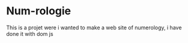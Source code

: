 # Num-rologie

This is a projet were i wanted to make a web site of numerology, i have done it with dom js
